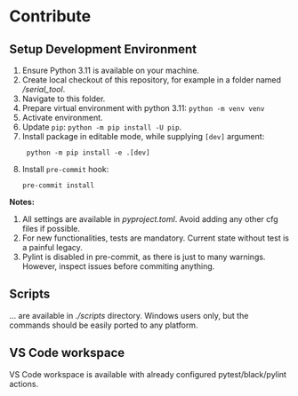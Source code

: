 # Contribute

## Setup Development Environment
1. Ensure Python 3.11 is available on your machine.
2. Create local checkout of this repository, for example in a folder named */serial_tool*.
3. Navigate to this folder.
4. Prepare virtual environment with python 3.11: `python -m venv venv`
5. Activate environment.
6. Update `pip`: `python -m pip install -U pip`.
7. Install package in editable mode, while supplying `[dev]` argument:
   ```
    python -m pip install -e .[dev] 
    ```
8. Install `pre-commit` hook:
    ```
    pre-commit install
    ```

**Notes:**
1. All settings are available in *pyproject.toml*. Avoid adding any other cfg files if possible.
2. For new functionalities, tests are mandatory. Current state without test is a painful legacy.
3. Pylint is disabled in pre-commit, as there is just to many warnings. However, inspect issues before commiting anything.

## Scripts
... are available in *./scripts* directory. Windows users only, but the commands should be easily ported to any platform.

## VS Code workspace
VS Code workspace is available with already configured pytest/black/pylint actions.

